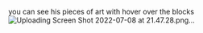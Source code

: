 





you can see his pieces of art with hover over the blocks
![Uploading Screen Shot 2022-07-08 at 21.47.28.png…]()
